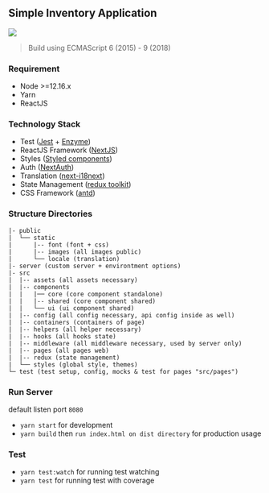 ## Simple Inventory Application
![](https://img.shields.io/badge/coverage-54%25-yellow)
> Build using ECMAScript 6 (2015) - 9 (2018)

### Requirement

- Node >=12.16.x
- Yarn
- ReactJS

### Technology Stack

- Test ([Jest](https://jestjs.io/) + [Enzyme](https://enzymejs.github.io))
- ReactJS Framework ([NextJS](https://nextjs.org))
- Styles ([Styled components](https://www.styled-components.com))
- Auth ([NextAuth](https://next-auth.js.org))
- Translation ([next-i18next](https://github.com/isaachinman/next-i18next))
- State Management ([redux toolkit](https://redux-toolkit.js.org))
- CSS Framework ([antd](https://ant.design))

### Structure Directories

```
|- public
|  └── static
|      |-- font (font + css)
|      |-- images (all images public)
|      └── locale (translation)
|- server (custom server + environtment options)
|- src
|  |-- assets (all assets necessary)
|  |-- components
|  |   |── core (core component standalone)
|  |   |-- shared (core component shared)
|  |   └── ui (ui component shared)
|  |-- config (all config necessary, api config inside as well)
|  |-- containers (containers of page)
|  |-- helpers (all helper necessary)
|  |-- hooks (all hooks state)
|  |-- middleware (all middleware necessary, used by server only)
|  |-- pages (all pages web)
|  |-- redux (state management)
|  └── styles (global style, themes)
└─ test (test setup, config, mocks & test for pages "src/pages")
```

### Run Server
default listen port `8080`
- `yarn start` for development
- `yarn build` then `run index.html on dist directory` for production usage

### Test

- `yarn test:watch` for running test watching
- `yarn test` for running test with coverage
